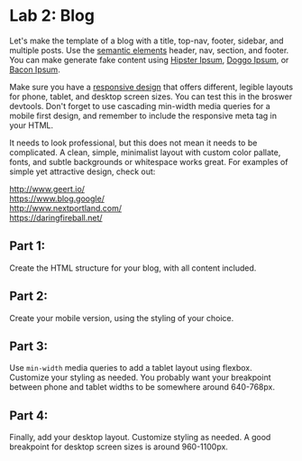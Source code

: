 

# Lab 2: Blog

Let's make the template of a blog with a title, top-nav, footer, sidebar, and multiple posts. Use the [semantic elements](https://www.w3schools.com/html/html5_semantic_elements.asp) header, nav, section, and footer. You can make generate fake content using [Hipster Ipsum](https://hipsum.co/), [Doggo Ipsum](https://doggoipsum.com/), or [Bacon Ipsum](https://baconipsum.com/). 

Make sure you have a [responsive design](../docs/09%20-%20CSS%20Responsive%20Design.md) that offers different, legible layouts for phone, tablet, and desktop screen sizes. You can test this in the broswer devtools. Don't forget to use cascading min-width media queries for a mobile first design, and remember to include the responsive meta tag in your HTML.

It needs to look professional, but this does not mean it needs to be complicated. A clean, simple, minimalist layout with custom color pallate, fonts, and subtle backgrounds or whitespace works great. For examples of simple yet attractive design, check out:  

http://www.geert.io/  
https://www.blog.google/  
http://www.nextportland.com/  
https://daringfireball.net/  

## Part 1:

Create the HTML structure for your blog, with all content included.

## Part 2:

Create your mobile version, using the styling of your choice.

## Part 3:

Use ```min-width``` media queries to add a tablet layout using flexbox. Customize your styling as needed. You probably want your breakpoint between phone and tablet widths to be somewhere around 640-768px.

## Part 4:

Finally, add your desktop layout. Customize styling as needed. A good breakpoint for desktop screen sizes is around 960-1100px.
